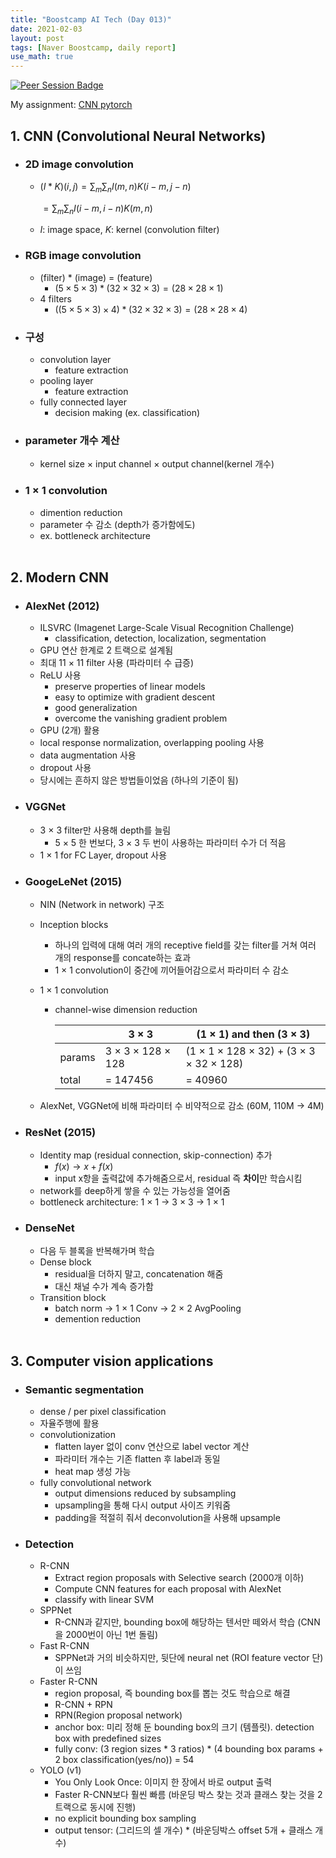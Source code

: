 ```yaml
---
title: "Boostcamp AI Tech (Day 013)"
date: 2021-02-03
layout: post
tags: [Naver Boostcamp, daily report]
use_math: true
---
```


[![Peer Session Badge](https://img.shields.io/badge/Peer%20Session-CC527A?style=flat)](../peer_session/day013.html)

My assignment: [CNN pytorch](https://colab.research.google.com/drive/1asdfNspJaUs4GJfBepPcg74mpnARceAs?usp=sharing)
<br>

## 1. CNN (Convolutional Neural Networks)

* ### 2D image convolution
    * $(I * K)(i,j) = \sum_m \sum_n I(m,n) K(i - m, j- n)$

        $= \sum_m \sum_n I(i-m,i-n) K(m,n)$

    * $I$: image space, $K$: kernel (convolution filter)
* ### RGB image convolution
    * (filter) * (image) = (feature)
        * $(5 \times 5 \times 3) * (32 \times 32 \times 3) = (28 \times 28 \times 1)$
    * 4 filters
        * $((5 \times 5 \times 3) \times 4 ) * (32 \times 32 \times 3) = (28 \times 28 \times 4)$
* ### 구성
    * convolution layer
        * feature extraction
    * pooling layer
        * feature extraction
    * fully connected layer
        * decision making (ex. classification)
* ### parameter 개수 계산
    * kernel size $\times$ input channel $\times$ output channel(kernel 개수)
* ### 1 $\times$ 1 convolution
    * dimention reduction
    * parameter 수 감소 (depth가 증가함에도)
    * ex. bottleneck architecture
<br><br>

## 2. Modern CNN

* ### AlexNet (2012)
    * ILSVRC (Imagenet Large-Scale Visual Recognition Challenge)
        * classification, detection, localization, segmentation
    * GPU 연산 한계로 2 트랙으로 설계됨
    * 최대 11 $\times$ 11 filter 사용 (파라미터 수 급증)
    * ReLU 사용
        * preserve properties of linear models
        * easy to optimize with gradient descent
        * good generalization
        * overcome the vanishing gradient problem
    * GPU (2개) 활용
    * local response normalization, overlapping pooling 사용
    * data augmentation 사용
    * dropout 사용
    * 당시에는 흔하지 않은 방법들이었음 (하나의 기준이 됨)
* ### VGGNet
    * 3 $\times$ 3 filter만 사용해 depth를 늘림
        * 5 $\times$ 5 한 번보다, 3 $\times$ 3 두 번이 사용하는 파라미터 수가 더 적음
    * 1 $\times$ 1 for FC Layer, dropout 사용
* ### GoogeLeNet (2015)
    * NIN (Network in network) 구조
    * Inception blocks
        * 하나의 입력에 대해 여러 개의 receptive field를 갖는 filter를 거쳐 여러 개의 response를 concate하는 효과
        * 1 $\times$ 1 convolution이 중간에 끼어들어감으로서 파라미터 수 감소
    * 1 $\times$ 1 convolution
        * channel-wise dimension reduction

            ||3 $\times$ 3|(1 $\times$ 1) and then (3 $\times$ 3)|
            |---|---|---|
            |params|3 $\times$ 3 $\times$ 128 $\times$ 128|(1 $\times$ 1 $\times$ 128 $\times$ 32) + (3 $\times$ 3 $\times$ 32 $\times$ 128)|
            |total|= 147456|= 40960|

    * AlexNet, VGGNet에 비해 파라미터 수 비약적으로 감소 (60M, 110M -> 4M)
* ### ResNet (2015)
    * Identity map (residual connection, skip-connection) 추가
        * $f(x) \rightarrow x + f(x)$
        * input x항을 출력값에 추가해줌으로서, residual 즉 **차이**만 학습시킴
    * network를 deep하게 쌓을 수 있는 가능성을 열어줌
    * bottleneck architecture: 1 $\times$ 1 $\rightarrow$ 3 $\times$ 3 $\rightarrow$ 1 $\times$ 1
* ### DenseNet
    * 다음 두 블록을 반복해가며 학습
    * Dense block
        * residual을 더하지 말고, concatenation 해줌
        * 대신 채널 수가 계속 증가함
    * Transition block
        * batch norm $\rightarrow$ 1 $\times$ 1 Conv $\rightarrow$ 2 $\times$ 2 AvgPooling
        * demention reduction
<br><br>

## 3. Computer vision applications

* ### Semantic segmentation
    * dense / per pixel classification
    * 자율주행에 활용
    * convolutionization
        * flatten layer 없이 conv 연산으로 label vector 계산
        * 파라미터 개수는 기존 flatten 후 label과 동일
        * heat map 생성 가능
    * fully convolutional network
        * output dimensions reduced by subsampling
        * upsampling을 통해 다시 output 사이즈 키워줌
        * padding을 적절히 줘서 deconvolution을 사용해 upsample
* ### Detection
    * R-CNN
        * Extract region proposals with Selective search (2000개 이하)
        * Compute CNN features for each proposal with AlexNet
        * classify with linear SVM
    * SPPNet
        * R-CNN과 같지만, bounding box에 해당하는 텐서만 떼와서 학습 (CNN을 2000번이 아닌 1번 돌림)
    * Fast R-CNN
        * SPPNet과 거의 비슷하지만, 뒷단에 neural net (ROI feature vector 단)이 쓰임
    * Faster R-CNN
        * region proposal, 즉 bounding box를 뽑는 것도 학습으로 해결
        * R-CNN + RPN
        * RPN(Region proposal network)
        * anchor box: 미리 정해 둔 bounding box의 크기 (템플릿). detection box with predefined sizes
        * fully conv: (3 region sizes * 3 ratios) * (4 bounding box params + 2 box classification(yes/no)) = 54
    * YOLO (v1)
        * You Only Look Once: 이미지 한 장에서 바로 output 출력
        * Faster R-CNN보다 훨씬 빠름 (바운딩 박스 찾는 것과 클래스 찾는 것을 2트랙으로 동시에 진행)
        * no explicit bounding box sampling
        * output tensor: (그리드의 셀 개수) * (바운딩박스 offset 5개 + 클래스 개수)
<br><br>